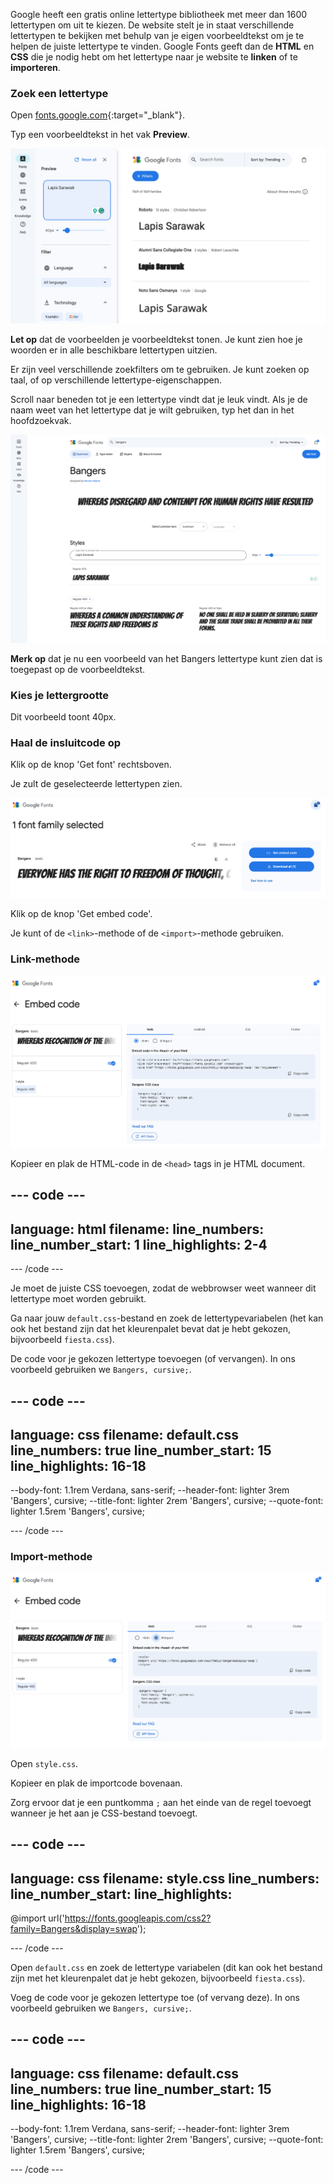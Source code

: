 Google heeft een gratis online lettertype bibliotheek met meer dan 1600 lettertypen om uit te kiezen. De website stelt je in staat verschillende lettertypen te bekijken met behulp van je eigen voorbeeldtekst om je te helpen de juiste lettertype te vinden. Google Fonts geeft dan de **HTML** en **CSS** die je nodig hebt om het lettertype naar je website te **linken** of te **importeren**.

### Zoek een lettertype

Open [fonts.google.com](https://fonts.google.com/){:target="_blank"}.

Typ een voorbeeldtekst in het vak **Preview**.

![De zoekpagina van Google Fonts. De woorden 'Lapis Sarawak' staan in het voorbeeldvenster.](images/custom.png)

**Let op** dat de voorbeelden je voorbeeldtekst tonen. Je kunt zien hoe je woorden er in alle beschikbare lettertypen uitzien.

Er zijn veel verschillende zoekfilters om te gebruiken. Je kunt zoeken op taal, of op verschillende lettertype-eigenschappen.

Scroll naar beneden tot je een lettertype vindt dat je leuk vindt. Als je de naam weet van het lettertype dat je wilt gebruiken, typ het dan in het hoofdzoekvak.

!['Bangers' is in het zoekvak getypt.](images/bangers.png)

**Merk op** dat je nu een voorbeeld van het Bangers lettertype kunt zien dat is toegepast op de voorbeeldtekst.

### Kies je lettergrootte

Dit voorbeeld toont 40px.

### Haal de insluitcode op

Klik op de knop 'Get font' rechtsboven.

Je zult de geselecteerde lettertypen zien.

![De geselecteerde lettertypen.](images/selected-font.png)

Klik op de knop 'Get embed code'.

Je kunt of de `<link>`-methode of de `<import>`-methode gebruiken.

### Link-methode

![De HTML om te kopiëren.](images/link.png)

Kopieer en plak de HTML-code in de `<head>` tags in je HTML document.

## --- code ---

language: html
filename:
line_numbers:
line_number_start: 1
line_highlights: 2-4
---------------------------------------------------------

  <!-- Import fonts from Google -->

  <link rel="preconnect" href="https://fonts.googleapis.com">
  <link rel="preconnect" href="https://fonts.gstatic.com" crossorigin>
  <link href="https://fonts.googleapis.com/css2?family=Bangers&display=swap" rel="stylesheet">

\--- /code ---

Je moet de juiste CSS toevoegen, zodat de webbrowser weet wanneer dit lettertype moet worden gebruikt.

Ga naar jouw `default.css`-bestand en zoek de lettertypevariabelen (het kan ook het bestand zijn dat het kleurenpalet bevat dat je hebt gekozen, bijvoorbeeld `fiesta.css`).

De code voor je gekozen lettertype toevoegen (of vervangen). In ons voorbeeld gebruiken we `Bangers, cursive;`.

## --- code ---

language: css
filename: default.css
line_numbers: true
line_number_start: 15
line_highlights: 16-18
-----------------------------------------------------------

\--body-font: 1.1rem Verdana, sans-serif;
\--header-font: lighter 3rem 'Bangers', cursive;
\--title-font: lighter 2rem 'Bangers', cursive;
\--quote-font: lighter 1.5rem 'Bangers', cursive;

\--- /code ---

### Import-methode

![De CSS die moet worden gekopieerd.](images/import.png)

Open `style.css`.

Kopieer en plak de importcode bovenaan.

Zorg ervoor dat je een puntkomma `;` aan het einde van de regel toevoegt wanneer je het aan je CSS-bestand toevoegt.

## --- code ---

language: css
filename: style.css
line_numbers:
line_number_start:
line_highlights:
-----------------------------------------------------

@import url('https://fonts.googleapis.com/css2?family=Bangers&display=swap');

\--- /code ---

Open `default.css` en zoek de lettertype variabelen (dit kan ook het bestand zijn met het kleurenpalet dat je hebt gekozen, bijvoorbeeld `fiesta.css`).

Voeg de code voor je gekozen lettertype toe (of vervang deze). In ons voorbeeld gebruiken we `Bangers, cursive;`.

## --- code ---

language: css
filename: default.css
line_numbers: true
line_number_start: 15
line_highlights: 16-18
-----------------------------------------------------------

\--body-font: 1.1rem Verdana, sans-serif;
\--header-font: lighter 3rem 'Bangers', cursive;
\--title-font: lighter 2rem 'Bangers', cursive;
\--quote-font: lighter 1.5rem 'Bangers', cursive;

\--- /code ---
